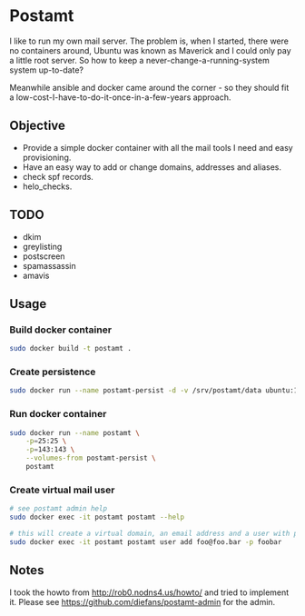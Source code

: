 # Postamt


I like to run my own mail server. The problem is, when I started, there were no
containers around, Ubuntu was known as Maverick and I could only pay a little
root server. So how to keep a never-change-a-running-system system up-to-date?

Meanwhile ansible and docker came around the corner - so they should fit a
low-cost-I-have-to-do-it-once-in-a-few-years approach.

## Objective

- Provide a simple docker container with all the mail tools I need and easy
  provisioning.
- Have an easy way to add or change domains, addresses and aliases.
- check spf records.
- helo_checks.


## TODO

- dkim
- greylisting
- postscreen
- spamassassin
- amavis


## Usage

### Build docker container

``` bash
sudo docker build -t postamt .
```

### Create persistence

``` bash
sudo docker run --name postamt-persist -d -v /srv/postamt/data ubuntu:14.04 true
```

### Run docker container

``` bash
sudo docker run --name postamt \
    -p=25:25 \
    -p=143:143 \
    --volumes-from postamt-persist \
    postamt
```

### Create virtual mail user
``` bash
# see postamt admin help
sudo docker exec -it postamt postamt --help

# this will create a virtual domain, an email address and a user with password access
sudo docker exec -it postamt postamt user add foo@foo.bar -p foobar
```


## Notes

I took the howto from http://rob0.nodns4.us/howto/ and tried to implement it. Please see https://github.com/diefans/postamt-admin for the admin.

